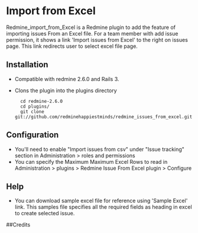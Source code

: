 # Import from Excel

Redmine_import_from_Excel is a Redmine plugin to add the feature of importing issues From an Excel file.
For a team member with add issue permission, it shows a link 'Import issues from Excel' to the right on issues page.
This link redirects user to select excel file page.

## Installation

* Compatible with redmine 2.6.0 and Rails 3.
* Clons the plugin into the plugins directory

  ```
    cd redmine-2.6.0
    cd plugins/
    git clone git://github.com/redminehappiestminds/redmine_issues_from_excel.git
  ```
 
## Configuration
  
* You'll need to enable "Import issues from csv"  under "Issue tracking" section in Administration >  roles and permissions
* You can specify the Maximum Maximum Excel Rows to read in  Administration >  plugins > Redmine Issue From Excel plugin > Configure

## Help

* You can download sample excel file for reference using 'Sample Excel' link. 
   This samples file specifies all the required fields as heading in excel to create selected issue.

##Credits

